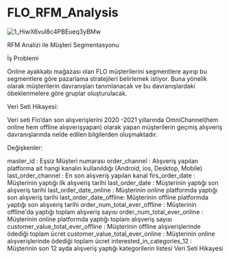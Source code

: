 # FLO_RFM_Analysis
![1_HiwX6vul8c4PBEueq3yBMw](https://user-images.githubusercontent.com/83352965/197084781-39ac16ab-9a2f-40cf-ae50-7ce7cedc6d2f.png)

RFM Analizi ile Müşteri Segmentasyonu

İş Problemi

Online ayakkabı mağazası olan FLO müşterilerini segmentlere ayırıp bu segmentlere göre pazarlama stratejileri belirlemek istiyor. Buna yönelik olarak müşterilerin davranışları tanımlanacak ve bu davranışlardaki öbeklenmelere göre gruplar oluşturulacak.

Veri Seti Hikayesi:

Veri seti Flo’dan son alışverişlerini 2020 -2021 yıllarında OmniChannel(hem online hem offline alışverişyapan) olarak yapan müşterilerin geçmiş alışveriş davranışlarında nelde edilen bilgilerden oluşmaktadır.

Değişkenler:

master_id : Eşsiz Müşteri numarası
order_channel : Alışveriş yapılan platforma ait hangi kanalın kullanıldığı (Android, ios, Desktop, Mobile)
last_order_channel : En son alışveriş yapılan kanal
firs_order_date : Müşterinin yaptığı ilk alışveriş tarihi
last_order_date : Müşterinin yaptığı son alışveriş tarihi
last_order_date_online : Müşterinin online platformda yaptığı son alışveriş tarihi
last_order_date_offline: Müşterinin offline platformda yaptığı son alışveriş tarihi
order_num_total_ever_offline : Müşterinin offline'da yaptığı toplam alışveriş sayısı
order_num_total_ever_online : Müşterinin online platformda yaptığı toplam alışveriş sayısı
customer_value_total_ever_offline : Müşterinin offline alışverişlerinde ödediği toplam ücret
customer_value_total_ever_online : Müşterinin online alışverişlerinde ödediği toplam ücret
interested_in_categories_12 : Müşterinin son 12 ayda alışveriş yaptığı kategorilerin listesi Veri Seti Hikayesi
